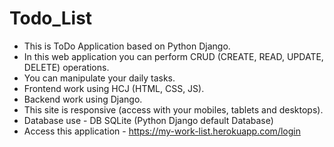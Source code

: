 # Todo_List
+ This is ToDo Application based on Python Django.
+ In this web application you can perform CRUD (CREATE, READ, UPDATE, DELETE) operations.
+ You can manipulate your daily tasks.
+ Frontend work using HCJ (HTML, CSS, JS).
+ Backend work using Django.
+ This site is responsive (access with your mobiles, tablets and desktops).
+ Database use - DB SQLite (Python Django default Database)
+ Access this application - https://my-work-list.herokuapp.com/login
